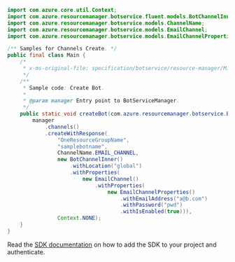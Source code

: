 ```java
import com.azure.core.util.Context;
import com.azure.resourcemanager.botservice.fluent.models.BotChannelInner;
import com.azure.resourcemanager.botservice.models.ChannelName;
import com.azure.resourcemanager.botservice.models.EmailChannel;
import com.azure.resourcemanager.botservice.models.EmailChannelProperties;

/** Samples for Channels Create. */
public final class Main {
    /*
     * x-ms-original-file: specification/botservice/resource-manager/Microsoft.BotService/preview/2021-05-01-preview/examples/PutChannel.json
     */
    /**
     * Sample code: Create Bot.
     *
     * @param manager Entry point to BotServiceManager.
     */
    public static void createBot(com.azure.resourcemanager.botservice.BotServiceManager manager) {
        manager
            .channels()
            .createWithResponse(
                "OneResourceGroupName",
                "samplebotname",
                ChannelName.EMAIL_CHANNEL,
                new BotChannelInner()
                    .withLocation("global")
                    .withProperties(
                        new EmailChannel()
                            .withProperties(
                                new EmailChannelProperties()
                                    .withEmailAddress("a@b.com")
                                    .withPassword("pwd")
                                    .withIsEnabled(true))),
                Context.NONE);
    }
}
```

Read the [SDK documentation](https://github.com/Azure/azure-sdk-for-java/blob/azure-resourcemanager-botservice_1.0.0-beta.4/sdk/botservice/azure-resourcemanager-botservice/README.md) on how to add the SDK to your project and authenticate.
